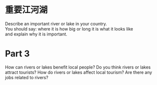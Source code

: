 # 重要江河湖  

Describe an important river or lake in your country.   
You should say: where it is how big or long it is what it looks like   
and explain why it is important.  

# Part 3  

How can rivers or lakes benefit local people? Do you think rivers or lakes attract tourists? How do rivers or lakes affect local tourism? Are there any jobs related to rivers?  

